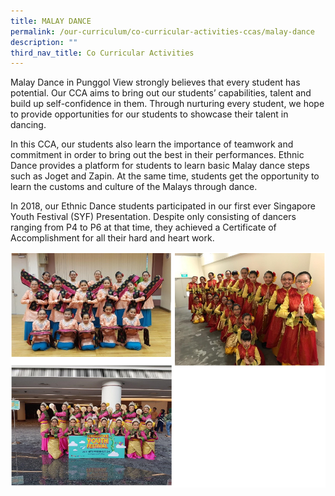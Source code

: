 ```yaml
---
title: MALAY DANCE
permalink: /our-curriculum/co-curricular-activities-ccas/malay-dance
description: ""
third_nav_title: Co Curricular Activities
---
```

Malay Dance in Punggol View strongly believes that every student has potential. Our CCA aims to bring out our students’ capabilities, talent and build up self-confidence in them. Through nurturing every student, we hope to provide opportunities for our students to showcase their talent in dancing. 

In this CCA, our students also learn the importance of teamwork and commitment in order to bring out the best in their performances. Ethnic Dance provides a platform for students to learn basic Malay dance steps such as Joget and Zapin. At the same time, students get the opportunity to learn the customs and culture of the Malays through dance.

In 2018, our Ethnic Dance students participated in our first ever Singapore Youth Festival (SYF) Presentation. Despite only consisting of dancers ranging from P4 to P6 at that time, they achieved a Certificate of Accomplishment for all their hard and heart work.

![malay dance](/images/malay%20dance.png)